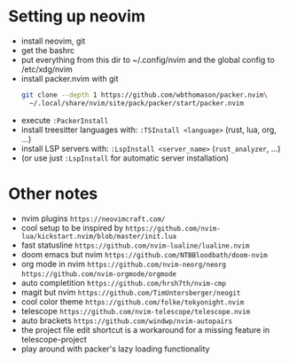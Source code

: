 # Setting up neovim
- install neovim, git
- get the bashrc
- put everything from this dir to ~/.config/nvim
  and the global config to /etc/xdg/nvim
- install packer.nvim with git
  ```bash
  git clone --depth 1 https://github.com/wbthomason/packer.nvim\
    ~/.local/share/nvim/site/pack/packer/start/packer.nvim
  ```
- execute `:PackerInstall`
- install treesitter languages with: `:TSInstall <language>` (rust, lua, org, ...)
- install LSP servers with: `:LspInstall <server_name>` (`rust_analyzer`, ...)
- (or use just `:LspInstall` for automatic server installation)
	

# Other notes
- nvim plugins `https://neovimcraft.com/`
- cool setup to be inspired by `https://github.com/nvim-lua/kickstart.nvim/blob/master/init.lua`
- fast statusline `https://github.com/nvim-lualine/lualine.nvim`
- doom emacs but nvim `https://github.com/NTBBloodbath/doom-nvim`
- org mode in nvim `https://github.com/nvim-neorg/neorg`
	`https://github.com/nvim-orgmode/orgmode`
- auto completition `https://github.com/hrsh7th/nvim-cmp`
- magit but nvim `https://github.com/TimUntersberger/neogit`
- cool color theme `https://github.com/folke/tokyonight.nvim`
- telescope `https://github.com/nvim-telescope/telescope.nvim`
- auto brackets `https://github.com/windwp/nvim-autopairs`
- the project file edit shortcut is a workaround for a missing feature in telescope-project
- play around with packer's lazy loading functionality

